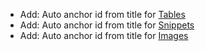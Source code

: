 * Add: Auto anchor id from title for [Tables](layout/tables#title)
* Add: Auto anchor id from title for [Snippets](snippets/external-code-snippets#title)
* Add: Auto anchor id from title for [Images](visuals/images#title)